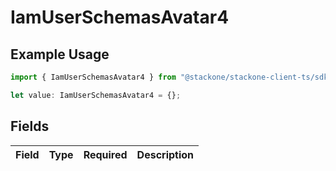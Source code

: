 # IamUserSchemasAvatar4

## Example Usage

```typescript
import { IamUserSchemasAvatar4 } from "@stackone/stackone-client-ts/sdk/models/shared";

let value: IamUserSchemasAvatar4 = {};
```

## Fields

| Field       | Type        | Required    | Description |
| ----------- | ----------- | ----------- | ----------- |